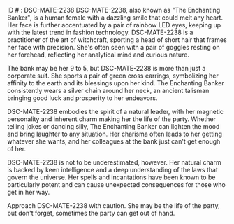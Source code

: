 ID # : DSC-MATE-2238
DSC-MATE-2238, also known as "The Enchanting Banker", is a human female with a dazzling smile that could melt any heart. Her face is further accentuated by a pair of rainbow LED eyes, keeping up with the latest trend in fashion technology. DSC-MATE-2238 is a practitioner of the art of witchcraft, sporting a head of short hair that frames her face with precision. She's often seen with a pair of goggles resting on her forehead, reflecting her analytical mind and curious nature.

The bank may be her 9 to 5, but DSC-MATE-2238 is more than just a corporate suit. She sports a pair of green cross earrings, symbolizing her affinity to the earth and its blessings upon her kind. The Enchanting Banker consistently wears a silver chain around her neck, an ancient talisman bringing good luck and prosperity to her endeavors.

DSC-MATE-2238 embodies the spirit of a natural leader, with her magnetic personality and inherent charm making her the life of the party. Whether telling jokes or dancing silly, The Enchanting Banker can lighten the mood and bring laughter to any situation. Her charisma often leads to her getting whatever she wants, and her colleagues at the bank just can't get enough of her.

DSC-MATE-2238 is not to be underestimated, however. Her natural charm is backed by keen intelligence and a deep understanding of the laws that govern the universe. Her spells and incantations have been known to be particularly potent and can cause unexpected consequences for those who get in her way.

Approach DSC-MATE-2238 with caution. She may be the life of the party, but don't forget, sometimes the party can get out of hand.